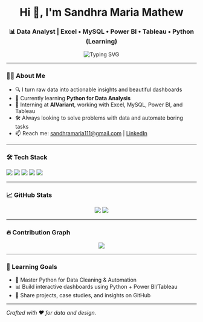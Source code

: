 <h1 align="center">Hi 👋, I'm Sandhra Maria Mathew</h1>
<h3 align="center">📊 Data Analyst | Excel • MySQL • Power BI • Tableau • Python (Learning)</h3>

<p align="center">
  <img src="https://readme-typing-svg.demolab.com?font=Fira+Code&duration=3000&pause=1000&color=00C4FF&center=true&vCenter=true&width=435&lines=Turning+Data+Into+Decisions!;Passionate+about+data+storytelling" alt="Typing SVG" />
</p>

---

### 👨‍💻 About Me

- 🔍 I turn raw data into actionable insights and beautiful dashboards
- 🌱 Currently learning **Python for Data Analysis**
- 💼 Interning at **AIVariant**, working with Excel, MySQL, Power BI, and Tableau
- 🛠️ Always looking to solve problems with data and automate boring tasks
- 📫 Reach me: sandhramaria111@gmail.com | [LinkedIn](https://www.linkedin.com/in/sandhramariamathew/)

---

### 🛠️ Tech Stack

<p align="left">
  <img src="https://img.shields.io/badge/Excel-217346?style=for-the-badge&logo=microsoft-excel&logoColor=white" />
  <img src="https://img.shields.io/badge/MySQL-00758F?style=for-the-badge&logo=mysql&logoColor=white" />
  <img src="https://img.shields.io/badge/Power%20BI-F2C811?style=for-the-badge&logo=power-bi&logoColor=black" />
  <img src="https://img.shields.io/badge/Tableau-E97627?style=for-the-badge&logo=tableau&logoColor=white" />
  <img src="https://img.shields.io/badge/Python-3776AB?style=for-the-badge&logo=python&logoColor=white" />
</p>

---

### 📈 GitHub Stats

<p align="center">
  <img src="https://github-readme-stats.vercel.app/api?username=DatawithSandhra&show_icons=true&theme=radical" />
  <img src="https://github-readme-streak-stats.herokuapp.com/?user=DatawithSandhra&theme=radical" />
</p>

---

### 🔥 Contribution Graph

<p align="center">
  <img src="https://github-readme-activity-graph.cyclic.app/graph?username=DatawithSandhra&theme=rogue" />
</p>

---

### 🧠 Learning Goals

- 🐍 Master Python for Data Cleaning & Automation
- 📊 Build interactive dashboards using Python + Power BI/Tableau
- 🧪 Share projects, case studies, and insights on GitHub

---

*Crafted with ❤️ for data and design.*
